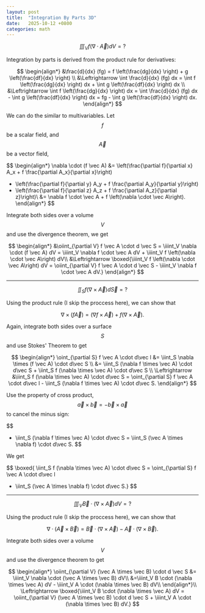 ```yaml
---
layout: post
title:  "Integration By Parts 3D"
date:   2025-10-12 +0800
categories: math
---
```


$$\iiint_V f \left(\nabla \cdot \vec A\right) dV = ?$$

Integration by parts is derived from the product rule for derivatives:

$$
\begin{align*}  
&\frac{d}{dx} (fg) = f \left(\frac{dg}{dx} \right) + g \left(\frac{df}{dx} \right) \\
&\Leftrightarrow
\int \frac{d}{dx} (fg) dx = \int f \left(\frac{dg}{dx} \right) dx + \int g \left(\frac{df}{dx} \right) dx \\
&\Leftrightarrow
\int f \left(\frac{dg}{dx} \right) dx = \int \frac{d}{dx} (fg) dx - \int g \left(\frac{df}{dx} \right) dx
= fg - \int g \left(\frac{df}{dx} \right) dx.
\end{align*}
$$

We can do the similar to multivariables. Let $$f$$ be a scalar field, and $$\vec A$$ be a vector field,

$$
\begin{align*}
\nabla \cdot (f \vec A)
&= \left(\frac{\partial f}{\partial x} A_x + f \frac{\partial A_x}{\partial x}\right)
+ \left(\frac{\partial f}{\partial y} A_y + f \frac{\partial A_y}{\partial y}\right)
+ \left(\frac{\partial f}{\partial z} A_z + f \frac{\partial A_z}{\partial z}\right)\\
&= \nabla f \cdot \vec A + f \left(\nabla \cdot \vec A\right).
\end{align*}
$$

Integrate both sides over a volume $$V$$ and use the divergence theorem, we get

$$
\begin{align*}
&\oiint_{\partial V} f \vec A \cdot d \vec S
= \iiint_V \nabla \cdot (f \vec A) dV
= \iiint_V \nabla f \cdot \vec A dV + \iiint_V f \left(\nabla \cdot \vec A\right) dV\\
&\Leftrightarrow
\boxed{\iiint_V f \left(\nabla \cdot \vec A\right) dV
= \oiint_{\partial V} f \vec A \cdot d \vec S - \iiint_V \nabla f \cdot \vec A dV.}
\end{align*}
$$

--- 

$$\iint_S f (\nabla \times \vec A) d\vec S = ?$$

Using the product rule (I skip the proccess here), we can show that

$$
\nabla \times (f \vec A) = (\nabla f \times \vec A) + f(\nabla \times \vec A).
$$

Again, integrate both sides over a surface $$S$$ and use Stokes' Theorem to get

$$
\begin{align*}
\oint_{\partial S} f \vec A \cdot d\vec l
&= \iint_S \nabla \times (f \vec A) \cdot d\vec S \\
&= \iint_S (\nabla f \times \vec A) \cdot d\vec S + \iint_S f (\nabla \times \vec A) \cdot d\vec S \\
\Leftrightarrow
&\iint_S f (\nabla \times \vec A) \cdot d\vec S
= \oint_{\partial S} f \vec A \cdot d\vec l - \iint_S (\nabla f \times \vec A) \cdot d\vec S.
\end{align*}
$$

Use the property of cross product, $$\vec a \times \vec b = - \vec b \times \vec a$$ to cancel the minus sign:

$$
- \iint_S (\nabla f \times \vec A) \cdot d\vec S = \iint_S (\vec A \times \nabla f) \cdot d\vec S.
$$

We get

$$
\boxed{
\iint_S f (\nabla \times \vec A) \cdot d\vec S
= \oint_{\partial S} f \vec A \cdot d\vec l
+ \iint_S (\vec A \times \nabla f) \cdot d\vec S.}
$$

---

$$\iiint_V \vec B \cdot (\nabla \times \vec A) dV = ?$$

Using the product rule (I skip the proccess here), we can show that

$$
\nabla \cdot (\vec A \times \vec B)
= \vec B \cdot (\nabla \times \vec A) - \vec A \cdot (\nabla \times \vec B).
$$

Integrate both sides over a volume $$V$$ and use the divergence theorem to get

$$
\begin{align*}
\oiint_{\partial V} (\vec A \times \vec B) \cdot d \vec S
&= \iiint_V \nabla \cdot (\vec A \times \vec B) dV\\
&=\iiint_V B \cdot (\nabla \times \vec A) dV - \iiint_V A \cdot (\nabla \times \vec B) dV\\
\end{align*}\\
\Leftrightarrow
\boxed{\iiint_V B \cdot (\nabla \times \vec A) dV = \oiint_{\partial V} (\vec A \times \vec B) \cdot d \vec S + \iiint_V A \cdot (\nabla \times \vec B) dV.}
$$